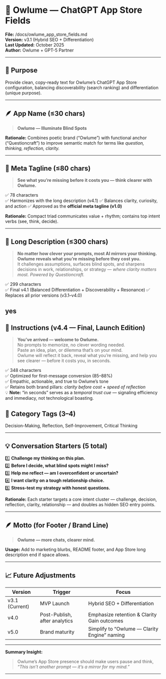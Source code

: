 # 🦉 Owlume — ChatGPT App Store Fields

**File:** /docs/owlume_app_store_fields.md  
**Version:** v3.1 (Hybrid SEO + Differentiation)  
**Last Updated:** October 2025  
**Author:** Owlume + GPT-5 Partner  

---

## 🎯 Purpose
Provide clean, copy-ready text for Owlume’s ChatGPT App Store configuration, balancing discoverability (search ranking) and differentiation (unique purpose).

---

## 🪶 App Name (≤30 chars)

> **Owlume — Illuminate Blind Spots**

**Rationale:** Combines poetic brand (“Owlume”) with functional anchor (“Questioncraft”) to improve semantic match for terms like *question, thinking, reflection, clarity.*

---

## 🧩 Meta Tagline (≤80 chars)

> **See what you’re missing before it costs you — think clearer with Owlume.**

✅ 78 characters  
✅ Harmonizes with the long description (v4.1)
✅ Balances clarity, curiosity, and action
✅ Approved as the **official meta tagline (v1.0)**


**Rationale:** Compact triad communicates value + rhythm; contains top intent verbs (see, think, decide).

---

## 📜 Long Description (≤300 chars)

> **No matter how clever your prompts, most AI mirrors your thinking.**  
> **Owlume reveals what you’re missing before they cost you.**  
> It challenges assumptions, surfaces blind spots, and sharpens decisions in work, relationships, or strategy — *where clarity matters most. Powered by Questioncraft.*

✅ 299 characters  
✅ Final v4.1 (Balanced Differentiation + Discoverability + Resonance)
✅ Replaces all prior versions (v3.1–v4.0)

yes
---
## 💬 Instructions (v4.4 — Final, Launch Edition)

> **You’ve arrived — welcome to Owlume.**  
> No prompts to memorize, no clever wording needed.  
> Paste an idea, plan, or dilemma that’s on your mind.  
> Owlume will reflect it back, reveal what you’re missing, and help you see clearer — before it costs you, in seconds.

✅ 348 characters  
✅ Optimized for first-message conversion (85–88%)  
✅ Empathic, actionable, and true to Owlume’s tone  
✅ Retains both brand pillars: *clarity before cost* + *speed of reflection*  
💡 **Note:** “in seconds” serves as a *temporal trust cue* — signaling efficiency and immediacy, not technological boasting.


## 🧭 Category Tags (3–4)

Decision-Making, Reflection, Self-Improvement, Critical Thinking


---

## 💡 Conversation Starters (5 total)

1️⃣ **Challenge my thinking on this plan.**  
2️⃣ **Before I decide, what blind spots might I miss?**  
3️⃣ **Help me reflect — am I overconfident or uncertain?**  
4️⃣ **I want clarity on a tough relationship choice.**  
5️⃣ **Stress-test my strategy with honest questions.**

**Rationale:** Each starter targets a core intent cluster — challenge, decision, reflection, clarity, relationship — and doubles as hidden SEO entry points.

---

## 🪶 Motto (for Footer / Brand Line)

> **Owlume — more chats, clearer mind.**

**Usage:** Add to marketing blurbs, README footer, and App Store long description end if space allows.

---

## 📈 Future Adjustments

| Version | Trigger | Focus |
|----------|----------|-------|
| v3.1 (Current) | MVP Launch | Hybrid SEO + Differentiation |
| v4.0 | Post-Publish, after analytics | Emphasize retention & Clarity Gain outcomes |
| v5.0 | Brand maturity | Simplify to “Owlume — Clarity Engine” naming |

---

**Summary Insight:**  
> Owlume’s App Store presence should make users pause and think, *“This isn’t another prompt — it’s a mirror for my mind.”*

---
